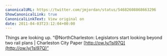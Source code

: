 ```yaml
---
canonicalURL: https://twitter.com/jmjordan/status/54682608868663296
ShowCanonicalLink: true
CanonicalLinkText: View original on
date: 2011-04-03T23:12:04+00:00
---
```

Things are looking up. “@NorthCharleston: Legislators start looking beyond two rail plans | Charleston City Paper [http://ow.ly/1sl97Q](http://ow.ly/1sl97Q)”